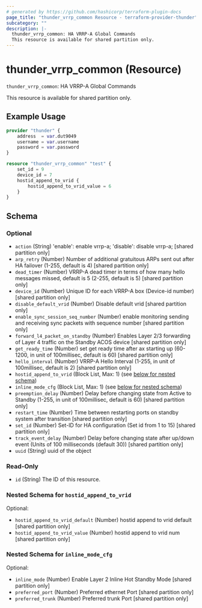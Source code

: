 ```yaml
---
# generated by https://github.com/hashicorp/terraform-plugin-docs
page_title: "thunder_vrrp_common Resource - terraform-provider-thunder"
subcategory: ""
description: |-
  thunder_vrrp_common: HA VRRP-A Global Commands
  This resource is available for shared partition only.
---
```


# thunder_vrrp_common (Resource)

`thunder_vrrp_common`: HA VRRP-A Global Commands

This resource is available for shared partition only.

## Example Usage

```terraform
provider "thunder" {
    address  = var.dut9049
    username = var.username
    password = var.password
}

resource "thunder_vrrp_common" "test" {
    set_id = 9
    device_id = 7
    hostid_append_to_vrid {  
        hostid_append_to_vrid_value = 6
    }
}
```

<!-- schema generated by tfplugindocs -->
## Schema

### Optional

- `action` (String) 'enable': enable vrrp-a; 'disable': disable vrrp-a; [shared partition only]
- `arp_retry` (Number) Number of additional gratuitous ARPs sent out after HA failover (1-255, default is 4) [shared partition only]
- `dead_timer` (Number) VRRP-A dead timer in terms of how many hello messages missed, default is 5 (2-255, default is 5) [shared partition only]
- `device_id` (Number) Unique ID for each VRRP-A box (Device-id number) [shared partition only]
- `disable_default_vrid` (Number) Disable default vrid [shared partition only]
- `enable_sync_session_seq_number` (Number) enable monitoring sending and receiving sync packets with sequence number [shared partition only]
- `forward_l4_packet_on_standby` (Number) Enables Layer 2/3 forwarding of Layer 4 traffic on the Standby ACOS device [shared partition only]
- `get_ready_time` (Number) set get ready time after ax starting up (60-1200, in unit of 100millisec, default is 60) [shared partition only]
- `hello_interval` (Number) VRRP-A Hello Interval (1-255, in unit of 100millisec, default is 2) [shared partition only]
- `hostid_append_to_vrid` (Block List, Max: 1) (see [below for nested schema](#nestedblock--hostid_append_to_vrid))
- `inline_mode_cfg` (Block List, Max: 1) (see [below for nested schema](#nestedblock--inline_mode_cfg))
- `preemption_delay` (Number) Delay before changing state from Active to Standby (1-255, in unit of 100millisec, default is 60) [shared partition only]
- `restart_time` (Number) Time between restarting ports on standby system after transition [shared partition only]
- `set_id` (Number) Set-ID for HA configuration (Set id from 1 to 15) [shared partition only]
- `track_event_delay` (Number) Delay before changing state after up/down event (Units of 100 milliseconds (default 30)) [shared partition only]
- `uuid` (String) uuid of the object

### Read-Only

- `id` (String) The ID of this resource.

<a id="nestedblock--hostid_append_to_vrid"></a>
### Nested Schema for `hostid_append_to_vrid`

Optional:

- `hostid_append_to_vrid_default` (Number) hostid append to vrid default [shared partition only]
- `hostid_append_to_vrid_value` (Number) hostid append to vrid num [shared partition only]


<a id="nestedblock--inline_mode_cfg"></a>
### Nested Schema for `inline_mode_cfg`

Optional:

- `inline_mode` (Number) Enable Layer 2 Inline Hot Standby Mode [shared partition only]
- `preferred_port` (Number) Preferred ethernet Port [shared partition only]
- `preferred_trunk` (Number) Preferred trunk Port [shared partition only]


